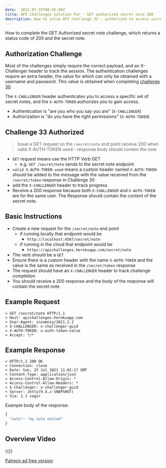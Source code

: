 ```yaml
---
date:  2021-07-25T08:45:00Z
title: API Challenges Solution For - GET authorized secret note 200
description: How to solve API challenge 33 - authorized to access secret note 200
---
```


How to complete the GET Authorized secret note challenge, which returns a status code of 200 and the secret note.

## 	Authorization Challenge

Most of the challenges simply require the correct payload, and an X-Challenger header to track the session. The authentication challenges require an extra header, the value for which can only be obtained with a username and password. This value is obtained when completing [challenge 30](/apichallenges/howto/30-authentication-post-secret-token-201).

The `X-CHALLENGER` header authenticates you to access a specific set of secret notes, and the `X-AUTH-TOKEN` authorizes you to gain access.

- Authentication is "are you who you say you are" (`X-CHALLENGER`)
- Authorization is "do you have the right permissions" (`X-AUTH-TOKEN`)


## Challenge 33 Authorized

> Issue a GET request on the `/secret/note` end point receive 200 when valid X-AUTH-TOKEN used - response body should contain the note

- `GET` request means use the HTTP Verb GET
    - e.g. `GET /secret/note` sends to the secret note endpoint
- `valid X-AUTH-TOKEN used` means a custom header named `X-AUTH-TOKEN` should be added to the message with the value received from the `/secret/token` response in Challenge 30
- add the `X-CHALLENGER` header to track progress
- Receive a 200 response because both `X-CHALLENGER` and `X-AUTH-TOKEN` are for the same user. The Response should contain the content of the secret note.

## Basic Instructions

- Create a new request for the `/secret/note` end point
    - if running locally that endpoint would be
        - `http://localhost:4567/secret/note`
    - if running in the cloud that endpoint would be
        - `https://apichallenges.herokuapp.com/secret/note`
- The verb should be a `GET`
- Ensure there is a custom header with the name `X-AUTH-TOKEN` and the value is the same as received in the `/secret/token` response
- The request should have an `X-CHALLENGER` header to track challenge completion
- You should receive a 200 response and the body of the response will contain the secret note

## Example Request

~~~~~~~~
> GET /secret/note HTTP/1.1
> Host: apichallenges.herokuapp.com
> User-Agent: insomnia/2021.2.2
> X-CHALLENGER: x-challenger-guid
> X-AUTH-TOKEN: x-auth-token-value
> Accept: */*
~~~~~~~~

## Example Response

~~~~~~~~
< HTTP/1.1 200 OK
< Connection: close
< Date: Sun, 25 Jul 2021 11:02:17 GMT
< Content-Type: application/json
< Access-Control-Allow-Origin: *
< Access-Control-Allow-Headers: *
< X-Challenger: x-challenger-guid
< Server: Jetty(9.4.z-SNAPSHOT)
< Via: 1.1 vegur
~~~~~~~~

Example body of the response:

```javascript
{
  "note": "my note edited"
}
```

## Overview Video

{{<youtube-embed key="2uRpzr2OmEY">}}

[Patreon ad free version](https://www.patreon.com/posts/54089625)




